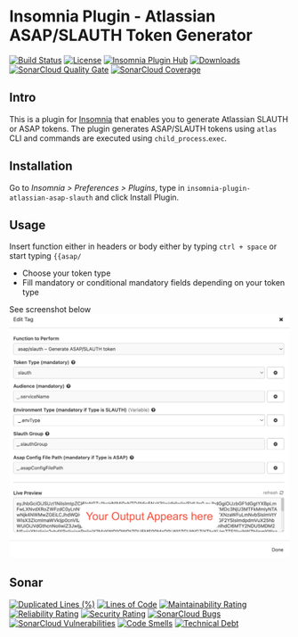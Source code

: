 # Insomnia Plugin - Atlassian ASAP/SLAUTH Token Generator

[![Build Status](https://img.shields.io/github/workflow/status/usrivastava92/insomnia-plugin-atlassian-asap-slauth/Node.js%20CI)](https://github.com/usrivastava92/insomnia-plugin-atlassian-asap-slauth/actions)
[![License](https://img.shields.io/github/license/usrivastava92/insomnia-plugin-atlassian-asap-slauth)](https://github.com/usrivastava92/insomnia-plugin-atlassian-asap-slauth/blob/master/LICENSE)
[![Insomnia Plugin Hub](https://img.shields.io/badge/insomnia-install%20plugin-purple.svg?color=6a57d5)](https://insomnia.rest/plugins/insomnia-plugin-atlassian-asap-slauth)
[![Downloads](https://img.shields.io/npm/dm/insomnia-plugin-atlassian-asap-slauth)](https://www.npmjs.com/package/insomnia-plugin-atlassian-asap-slauth)
[![SonarCloud Quality Gate](https://sonarcloud.io/api/project_badges/measure?project=usrivastava92_insomnia-plugin-atlassian-asap-slauth&metric=alert_status)](https://sonarcloud.io/dashboard?id=usrivastava92_insomnia-plugin-atlassian-asap-slauth)
[![SonarCloud Coverage](https://sonarcloud.io/api/project_badges/measure?project=usrivastava92_insomnia-plugin-atlassian-asap-slauth&metric=coverage)](https://sonarcloud.io/component_measures/metric/coverage/list?id=usrivastava92_insomnia-plugin-atlassian-asap-slauth)

## Intro

This is a plugin for [Insomnia](https://insomnia.rest) that enables you to generate Atlassian SLAUTH or ASAP tokens.
The plugin generates ASAP/SLAUTH tokens using  `atlas` CLI and commands are executed using `child_process`.`exec`.

## Installation

Go to _Insomnia > Preferences > Plugins_, type in `insomnia-plugin-atlassian-asap-slauth` and click Install Plugin.

## Usage
Insert function either in headers or body either by typing `ctrl + space` or start typing `{{asap/`

- Choose your token type
- Fill mandatory or conditional mandatory fields depending on your token type

See screenshot below
![Screenshot](https://github.com/usrivastava92/insomnia-plugin-atlassian-asap-slauth/blob/master/example.png?raw=true)

## Sonar

[![Duplicated Lines (%)](https://sonarcloud.io/api/project_badges/measure?project=usrivastava92_insomnia-plugin-atlassian-asap-slauth&metric=duplicated_lines_density)](https://sonarcloud.io/dashboard?id=usrivastava92_insomnia-plugin-atlassian-asap-slauth)
[![Lines of Code](https://sonarcloud.io/api/project_badges/measure?project=usrivastava92_insomnia-plugin-atlassian-asap-slauth&metric=ncloc)](https://sonarcloud.io/dashboard?id=usrivastava92_insomnia-plugin-atlassian-asap-slauth)
[![Maintainability Rating](https://sonarcloud.io/api/project_badges/measure?project=usrivastava92_insomnia-plugin-atlassian-asap-slauth&metric=sqale_rating)](https://sonarcloud.io/dashboard?id=usrivastava92_insomnia-plugin-atlassian-asap-slauth)
[![Reliability Rating](https://sonarcloud.io/api/project_badges/measure?project=usrivastava92_insomnia-plugin-atlassian-asap-slauth&metric=reliability_rating)](https://sonarcloud.io/dashboard?id=usrivastava92_insomnia-plugin-atlassian-asap-slauth)
[![Security Rating](https://sonarcloud.io/api/project_badges/measure?project=usrivastava92_insomnia-plugin-atlassian-asap-slauth&metric=security_rating)](https://sonarcloud.io/dashboard?id=usrivastava92_insomnia-plugin-atlassian-asap-slauth)
[![SonarCloud Bugs](https://sonarcloud.io/api/project_badges/measure?project=usrivastava92_insomnia-plugin-atlassian-asap-slauth&metric=bugs)](https://sonarcloud.io/component_measures/metric/reliability_rating/list?id=usrivastava92_insomnia-plugin-atlassian-asap-slauth)
[![SonarCloud Vulnerabilities](https://sonarcloud.io/api/project_badges/measure?project=usrivastava92_insomnia-plugin-atlassian-asap-slauth&metric=vulnerabilities)](https://sonarcloud.io/component_measures/metric/security_rating/list?id=usrivastava92_insomnia-plugin-atlassian-asap-slauth)
[![Code Smells](https://sonarcloud.io/api/project_badges/measure?project=usrivastava92_insomnia-plugin-atlassian-asap-slauth&metric=code_smells)](https://sonarcloud.io/dashboard?id=usrivastava92_insomnia-plugin-atlassian-asap-slauth)
[![Technical Debt](https://sonarcloud.io/api/project_badges/measure?project=usrivastava92_insomnia-plugin-atlassian-asap-slauth&metric=sqale_index)](https://sonarcloud.io/dashboard?id=usrivastava92_insomnia-plugin-atlassian-asap-slauth)
